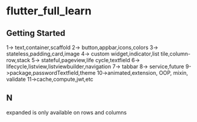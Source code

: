 # flutter_full_learn


## Getting Started

1-> text,container,scaffold
2-> button,appbar,icons,colors
3-> stateless,padding,card,image
4-> custom widget,indicator,list tile,column-row,stack
5-> stateful,pageview,life cycle,textfield
6-> lifecycle,listview,listviewbuilder,navigation
7-> tabbar
8-> service,future
9->package,passwordTextfield,theme
10->animated,extension, OOP, mixin, validate
11->cache,compute,jwt,etc 

## N
expanded is only available on rows and columns
